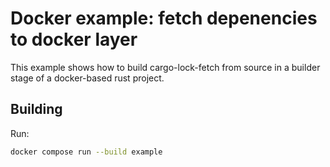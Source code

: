 # Docker example: fetch depenencies to docker layer

This example shows how to build cargo-lock-fetch from source in a builder stage of a docker-based
rust project.

## Building

Run:

```sh
docker compose run --build example
```
